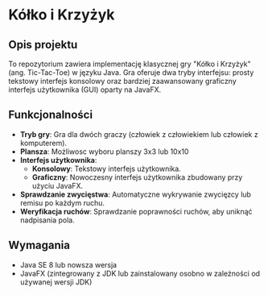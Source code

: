 # Kółko i Krzyżyk

## Opis projektu

To repozytorium zawiera implementację klasycznej gry "Kółko i Krzyżyk" (ang. Tic-Tac-Toe) w języku Java. Gra oferuje dwa tryby interfejsu: prosty tekstowy interfejs konsolowy oraz bardziej zaawansowany graficzny interfejs użytkownika (GUI) oparty na JavaFX.

## Funkcjonalności

- **Tryb gry**: Gra dla dwóch graczy (człowiek z człowiekiem lub człowiek z komputerem).
- **Plansza**: Możliwosc wyboru planszy 3x3 lub 10x10
- **Interfejs użytkownika**:
  - **Konsolowy**: Tekstowy interfejs użytkownika.
  - **Graficzny**: Nowoczesny interfejs użytkownika zbudowany przy użyciu JavaFX.
- **Sprawdzanie zwycięstwa**: Automatyczne wykrywanie zwycięzcy lub remisu po każdym ruchu.
- **Weryfikacja ruchów**: Sprawdzanie poprawności ruchów, aby uniknąć nadpisania pola.

## Wymagania

- Java SE 8 lub nowsza wersja
- JavaFX (zintegrowany z JDK lub zainstalowany osobno w zależności od używanej wersji JDK)
